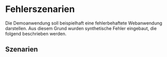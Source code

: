 # Fehlerszenarien

Die Demoanwendung soll beispielhaft eine fehlerbehaftete Webanwendung darstellen. Aus diesem Grund wurden synthetische Fehler eingebaut, die folgend beschrieben werden.

## Szenarien